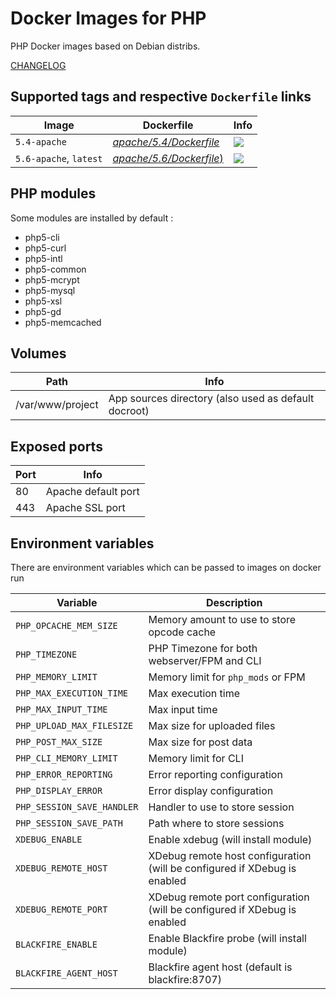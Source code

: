 # Docker Images for PHP

PHP Docker images based on Debian distribs.

[CHANGELOG](https://github.com/GMaissa/docker-php/blob/master/CHANGELOG.md)

## Supported tags and respective `Dockerfile` links

Image                     | Dockerfile                                                                                          | Info                                                                       
--------------------------|-----------------------------------------------------------------------------------------------------| ----------------------------------------------
`5.4-apache`              | [*apache/5.4/Dockerfile*](https://github.com/Gmaissa/docker-php/blob/master/apache/5.4/Dockerfile)  | [![](https://badge.imagelayers.io/gmaissa/php:5.4-apache.svg)](https://imagelayers.io/?images=gmaissa/php:5.4-apache 'Get your own badge on imagelayers.io')
`5.6-apache`, `latest`    | [*apache/5.6/Dockerfile*)](https://github.com/GMaissa/docker-php/blob/master/apache/5.6/Dockerfile) | [![](https://badge.imagelayers.io/gmaissa/php:5.6-apache.svg)](https://imagelayers.io/?images=gmaissa/php:5.6-apache 'Get your own badge on imagelayers.io')

## PHP modules
Some modules are installed by default :

 - php5-cli
 - php5-curl
 - php5-intl
 - php5-common
 - php5-mcrypt
 - php5-mysql
 - php5-xsl
 - php5-gd
 - php5-memcached
 
## Volumes

Path             | Info
-----------------|-------------------------------------------------------
/var/www/project | App sources directory (also used as default docroot)

## Exposed ports

Port  | Info
------|-----------------------
80    | Apache default port
443   | Apache SSL port

## Environment variables

There are environment variables which can be passed to images on docker run

Variable                  | Description
--------------------------|---------------------------------------------------------------------------
`PHP_OPCACHE_MEM_SIZE`    | Memory amount to use to store opcode cache
`PHP_TIMEZONE`            | PHP Timezone for both webserver/FPM and CLI
`PHP_MEMORY_LIMIT`        | Memory limit for `php_mods` or FPM
`PHP_MAX_EXECUTION_TIME`  | Max execution time
`PHP_MAX_INPUT_TIME`      | Max input time
`PHP_UPLOAD_MAX_FILESIZE` | Max size for uploaded files
`PHP_POST_MAX_SIZE`       | Max size for post data
`PHP_CLI_MEMORY_LIMIT`    | Memory limit for CLI
`PHP_ERROR_REPORTING`     | Error reporting configuration
`PHP_DISPLAY_ERROR`       | Error display configuration
`PHP_SESSION_SAVE_HANDLER`| Handler to use to store session
`PHP_SESSION_SAVE_PATH`   | Path where to store sessions
`XDEBUG_ENABLE`           | Enable xdebug (will install module)
`XDEBUG_REMOTE_HOST`      | XDebug remote host configuration (will be configured if XDebug is enabled
`XDEBUG_REMOTE_PORT`      | XDebug remote port configuration (will be configured if XDebug is enabled
`BLACKFIRE_ENABLE`        | Enable Blackfire probe (will install module)
`BLACKFIRE_AGENT_HOST`    | Blackfire agent host (default is blackfire:8707)


